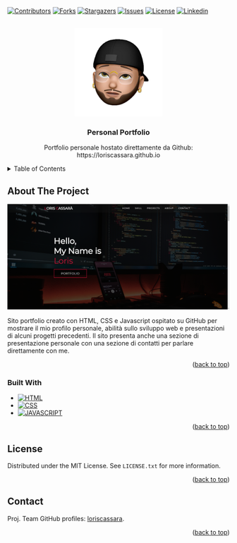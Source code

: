 <a name="readme-top"></a>

[![Contributors][contributors-shield]][contributors-url]
[![Forks][forks-shield]][forks-url]
[![Stargazers][stars-shield]][stars-url]
[![Issues][issues-shield]][issues-url]
[![License][license-shield]][license-url]
[![Linkedin][linkedin-shield]][linkedin-url]

<!-- PROJECT LOGO -->
<br />
<div align="center">
  <a href="https://loriscassara.github.io">
    <img src="./img/facelogo.png" alt="Logo" width="200" height="200">
  </a>

  <h3 align="center">Personal Portfolio</h3>

  <p align="center">
    Portfolio personale hostato direttamente da Github: https://loriscassara.github.io
  </p>
</div>

<!-- TABLE OF CONTENTS -->
<details>
  <summary>Table of Contents</summary>
  <ol>
    <li>
      <a href="#about-the-project">About The Project</a>
      <ul>
        <li><a href="#built-with">Built With</a></li>
      </ul>
    </li>
    <li><a href="#license">License</a></li>
    <li><a href="#contact">Contact</a></li>
  </ol>
</details>

<!-- ABOUT THE PROJECT -->

## About The Project

[![Portfolio][portfolio-screenshot]](https://example.com)

Sito portfolio creato con HTML, CSS e Javascript ospitato su GitHub per mostrare il mio profilo personale, abilità sullo sviluppo web
e presentazioni di alcuni progetti precedenti. Il sito presenta anche una sezione di presentazione personale con una sezione di contatti
per parlare direttamente con me.

<p align="right">(<a href="#readme-top">back to top</a>)</p>

### Built With

- [![HTML][Html.com]][Html-url]
- [![CSS][Css.com]][Css-url]
- [![JAVASCRIPT][Javascript.com]][Javascript-url]

<p align="right">(<a href="#readme-top">back to top</a>)</p>

<!-- LICENSE -->

## License

Distributed under the MIT License. See `LICENSE.txt` for more information.

<p align="right">(<a href="#readme-top">back to top</a>)</p>

<!-- CONTACT -->

## Contact

Proj. Team GitHub profiles: [loriscassara](https://github.com/loriscassara).

<p align="right">(<a href="#readme-top">back to top</a>)</p>

<!-- MARKDOWN LINKS & IMAGES -->
<!-- https://www.markdownguide.org/basic-syntax/#reference-style-links -->

[contributors-shield]: https://img.shields.io/github/contributors/loriscassara/loriscassara.github.io.svg?style=for-the-badge
[contributors-url]: https://github.com/loriscassara/loriscassara.github.io/graphs/contributors
[forks-shield]: https://img.shields.io/github/forks/loriscassara/loriscassara.github.io.svg?style=for-the-badge
[forks-url]: https://github.com/loriscassara/loriscassara.github.io/forks
[stars-shield]: https://img.shields.io/github/stars/loriscassara/loriscassara.github.io.svg?style=for-the-badge
[stars-url]: https://github.com/loriscassara/loriscassara.github.io/stargazers
[issues-shield]: https://img.shields.io/github/issues/loriscassara/loriscassara.github.io.svg?style=for-the-badge
[issues-url]: https://github.com/loriscassara/loriscassara.github.io/issues
[license-shield]: https://img.shields.io/github/license/loriscassara/loriscassara.github.io.svg?style=for-the-badge
[license-url]: https://github.com/othneildrew/Best-README-Template/blob/master/LICENSE.txt
[linkedin-shield]: https://img.shields.io/badge/Linkedin-2986cc?style=for-the-badge&logo=linkedin&logoColor=FFFFFF
[linkedin-url]: https://www.linkedin.com/in/loriscassara/
[portfolio-screenshot]: ./img/portfolio.png
[Html.com]: https://img.shields.io/badge/HTML-f9cb9c?style=for-the-badge&logo=html5&logoColor=e69138
[Html-url]: https://it.wikipedia.org/wiki/HTML
[Css.com]: https://img.shields.io/badge/CSS-9fc5e8?style=for-the-badge&logo=css3&logoColor=3d85c6
[Css-url]: https://it.wikipedia.org/wiki/CSS
[Javascript.com]: https://img.shields.io/badge/Javascript-ffe599?style=for-the-badge&logo=javascript&logoColor=f1c232
[Javascript-url]: https://it.wikipedia.org/wiki/JavaScript
[Laravel.com]: https://img.shields.io/badge/Laravel-FF2D20?style=for-the-badge&logo=laravel&logoColor=white
[Laravel-url]: https://laravel.com
[Bootstrap.com]: https://img.shields.io/badge/Bootstrap-563D7C?style=for-the-badge&logo=bootstrap&logoColor=white
[Bootstrap-url]: https://getbootstrap.com
